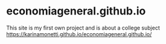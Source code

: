 # economiageneral.github.io
This site is my first own project and is about a college subject
<br>
https://karinamonetti.github.io/economiageneral.github.io/ 
